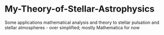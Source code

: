# My-Theory-of-Stellar-Astrophysics
Some applications mathematical analysis and theory to stellar pulsation and stellar atmospheres - over simplified; mostly Mathematica for now
